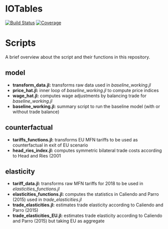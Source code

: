 # IOTables

[![Build Status](https://github.com/forsthuber92/IOTables.jl/workflows/CI/badge.svg)](https://github.com/forsthuber92/IOTables.jl/actions)
[![Coverage](https://codecov.io/gh/forsthuber92/IOTables.jl/branch/master/graph/badge.svg)](https://codecov.io/gh/forsthuber92/IOTables.jl)


# Scripts

A brief overview about the script and their functions in this repository.

## model

- **transform_data.jl:** transforms raw data used in *baseline_working.jl*
- **price_hat.jl:** inner loop of *baseline_working.jl* to compute price indices
- **wage_hat.jl:** computes wage adjustments by balancing trade for *baseline_working.jl*
- **baseline_working.jl:** summary script to run the baseline model (with or without trade balance)

## counterfactual

- **tariffs_functions.jl:** transforms EU MFN tariffs to be used as counterfactual in exit of EU scenario
- **head_ries_index.jl:** computes symmetric bilateral trade costs according to Head and Ries (2001

## elasticity

- **tariff_data.jl:** transforms raw MFN tariffs for 2018 to be used in *elasticities_functions.jl*
- **elasticities_functions.jl:** computes the statistics in Caliendo and Parro (2015) used in *trade_elasticities.jl*
- **trade_elasticities.jl:** estimates trade elasticity according to Caliendo and Parro (2015)
- **trade_elasticities_EU.jl:** estimates trade elasticity according to Caliendo and Parro (2015) but taking EU as aggregate
